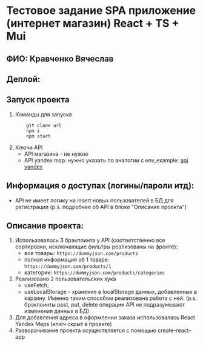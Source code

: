 # Тестовое задание SPA приложение (интернет магазин) React + TS + Mui

## ФИО: Кравченко Вячеслав

## Деплой: 

## Запуск проекта
1. Команды для запуска
    ```
        git clone url
        npm i
        npm start
    ```
2. Ключи API
   - API магазина - не нужно
   - API yandex map: нужно указать по аналогии с env_example: [api yandex](https://developer.tech.yandex.ru/)

## Информация о доступах (логины/пароли итд):
- API не имеет логику на insert новых пользователей в БД для регистрации (p.s. подробнее об API в блоке "Описание проекта")

## Описание проекта:
1. Использовалось 3 брэкпоинта у API (соответственно все сортировки, исключающие фильтры реализованы на фронте):
    - все товары: `https://dummyjson.com/products`
    - полная информация об 1 товаре: `https://dummyjson.com/products/1`
    - категории: `https://dummyjson.com/products/categories`
2. Реализовано 2 пользовательских хука
    - useFetch;
    - useLocalStorage - хранение в localStorage данных, добавленных в карзину. Именно таким способом реализована работа с ней. (p.s. брэкпоинты post, put, delete операции API не подразумевают изменения данных в БД)
3. Для добавления адреса в оформлении заказа использовалась React Yandex Maps (ключ скрыт в проекте)
4. Разворачивание проекта осуществляется с помощью create-react-app

